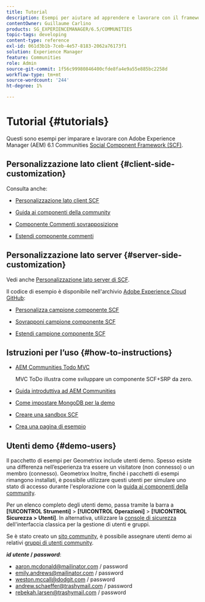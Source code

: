 ```yaml
---
title: Tutorial
description: Esempi per aiutare ad apprendere e lavorare con il framework per la componente sociale delle community Adobe Experience Manager (AEM)
contentOwner: Guillaume Carlino
products: SG_EXPERIENCEMANAGER/6.5/COMMUNITIES
topic-tags: developing
content-type: reference
exl-id: 061d3b1b-7ceb-4e57-8183-2062a76173f1
solution: Experience Manager
feature: Communities
role: Admin
source-git-commit: 1f56c99980846400cfde8fa4e9a55e885bc2258d
workflow-type: tm+mt
source-wordcount: '244'
ht-degree: 1%

---
```


# Tutorial {#tutorials}

Questi sono esempi per imparare e lavorare con Adobe Experience Manager (AEM) 6.1 Communities [Social Component Framework (SCF)](scf.md).

## Personalizzazione lato client {#client-side-customization}

Consulta anche:

* [Personalizzazione lato client SCF](client-customize.md)

* [Guida ai componenti della community](components-guide.md)

* [Componente Commenti sovrapposizione](overlay-comments.md)

* [Estendi componente commenti](extend-comments.md)

## Personalizzazione lato server {#server-side-customization}

Vedi anche [Personalizzazione lato server di SCF](server-customize.md).

Il codice di esempio è disponibile nell&#39;archivio [Adobe Experience Cloud GitHub](https://github.com/Adobe-Marketing-Cloud):

* [Personalizza campione componente SCF](https://github.com/Adobe-Marketing-Cloud/aem-scf-sample-components-customize)

* [Sovrapponi campione componente SCF](https://github.com/Adobe-Marketing-Cloud/aem-scf-sample-components-overlay)

* [Estendi campione componente SCF](https://github.com/Adobe-Marketing-Cloud/aem-scf-sample-components-extension)

## Istruzioni per l’uso {#how-to-instructions}

* [AEM Communities Todo MVC](https://github.com/Adobe-Marketing-Cloud/aem-communities-todomvc-sample)

  MVC ToDo illustra come sviluppare un componente SCF+SRP da zero.

* [Guida introduttiva ad AEM Communities](getting-started.md)

* [Come impostare MongoDB per la demo](demo-mongo.md)

* [Creare una sandbox SCF](an-scf-sandbox.md)

* [Crea una pagina di esempio](create-sample-page.md)

## Utenti demo {#demo-users}

Il pacchetto di esempi per Geometrixx include utenti demo. Spesso esiste una differenza nell’esperienza tra essere un visitatore (non connesso) o un membro (connesso). Geometrixx Inoltre, finché i pacchetti di esempi rimangono installati, è possibile utilizzare questi utenti per simulare uno stato di accesso durante l&#39;esplorazione con la [guida ai componenti della community](components-guide.md).

Per un elenco completo degli utenti demo, passa tramite la barra a **[!UICONTROL Strumenti]** > **[!UICONTROL Operazioni]** > **[!UICONTROL Sicurezza > Utenti]**. In alternativa, utilizzare la [console di sicurezza](http://localhost:4502/useradmin) dell&#39;interfaccia classica per la gestione di utenti e gruppi.

Se è stato creato un [sito community](getting-started.md), è possibile assegnare utenti demo ai relativi [gruppi di utenti community](users.md).

***id utente* / *password***:

* aaron.mcdonald@mailinator.com / password
* emily.andrews@mailinator.com / password
* weston.mccall@dodgit.com / password
* andrew.schaeffer@trashymail.com / password
* rebekah.larsen@trashymail.com / password
